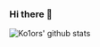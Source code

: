 ### Hi there 👋

<img align="center" src="https://github-readme-stats.vercel.app/api?username=ko1ors&show_icons=true&count_private=true&theme=buefy&icon_color=7957d5" alt="Ko1ors' github stats" />
